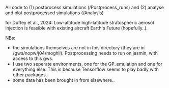 All code to 
(1) postprocess simulations (/Postprocess_runs) and 
(2) analyse and plot postprocessed simulations (/Analysis)

for Duffey et al., 2024: Low-altitude high-latitude stratospheric aerosol injection is feasible with existing aircraft
Earth's Future (hopefully..). 

NBs:

* the simulations themselves are not in this directory (they are in /gws/nopw/j04/moghli). Postprocessing needs to run on jasmin, with access to this gws. 
* I use two seperate environments, one for the GP_emulation and one for everything else. This is because Tensorflow seems to play badly with other packages.
* some data has been brought in from elsewhere..
  

